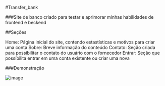 #Transfer_bank

###Site de banco criado para testar e aprimorar minhas habilidades de frontend e beckend

##Seções

Home: Página inicial do site, contendo estastísticas e motivos para criar uma conta
Sobre: Breve informação do conteúdo
Contato: Seção criada para possibilitar o contato do usuário com o fornecedor
Entrar: Seção que possíbilita entrar em uma conta existente ou criar uma nova

###Demonstração

![image](https://github.com/JoaoHero/project_accounts2/assets/101435425/f7839076-3032-4bd5-95da-489d1b9fb3b1)

